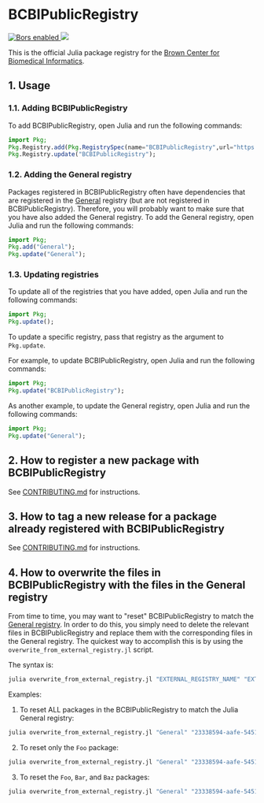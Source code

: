 # BCBIPublicRegistry

<p>
<a
href="https://app.bors.tech/repositories/20581">
<img
src="https://bors.tech/images/badge_small.svg"
alt="Bors enabled">
</a>
<a
href="https://travis-ci.com/bcbi/BCBIPublicRegistry/branches">
<img
src="https://travis-ci.com/bcbi/BCBIPublicRegistry.svg?branch=master"/>
</a>
</p>

This is the official Julia package registry for the [Brown Center for Biomedical Informatics](https://github.com/bcbi).

## 1. Usage

### 1.1. Adding BCBIPublicRegistry

To add BCBIPublicRegistry, open Julia and run the following commands:

```julia
import Pkg; 
Pkg.Registry.add(Pkg.RegistrySpec(name="BCBIPublicRegistry",url="https://github.com/bcbi/BCBIPublicRegistry.git",uuid="26a550a3-39fe-4af4-af6d-e8814c2b6dd9",)); 
Pkg.Registry.update("BCBIPublicRegistry"); 
```

### 1.2. Adding the General registry

Packages registered in BCBIPublicRegistry often have dependencies that are registered in the [General](https://github.com/JuliaRegistries/General) registry (but are not registered in BCBIPublicRegistry). Therefore, you will probably want to make sure that you have also added the General registry. To add the General registry, open Julia and run the following commands:

```julia
import Pkg; 
Pkg.add("General"); 
Pkg.update("General"); 
```

### 1.3. Updating registries

To update all of the registries that you have added, open Julia and run the following commands:
```julia
import Pkg; 
Pkg.update(); 
```

To update a specific registry, pass that registry as the argument to `Pkg.update`.

For example, to update BCBIPublicRegistry, open Julia and run the following commands:
```julia
import Pkg; 
Pkg.update("BCBIPublicRegistry"); 
```

As another example, to update the General registry, open Julia and run the following commands:
```julia
import Pkg; 
Pkg.update("General"); 
```

## 2. How to register a new package with BCBIPublicRegistry

See [CONTRIBUTING.md](CONTRIBUTING.md) for instructions.

## 3. How to tag a new release for a package already registered with BCBIPublicRegistry

See [CONTRIBUTING.md](CONTRIBUTING.md) for instructions.

## 4. How to overwrite the files in BCBIPublicRegistry with the files in the General registry

From time to time, you may want to "reset" BCBIPublicRegistry to match the [General registry](https://github.com/JuliaRegistries/General). In order to do this, you simply need to delete the relevant files in BCBIPublicRegistry and replace them with the corresponding files in the General registry. The quickest way to accomplish this is by using the `overwrite_from_external_registry.jl` script.

The syntax is:
```bash
julia overwrite_from_external_registry.jl "EXTERNAL_REGISTRY_NAME" "EXTERNAL_REGISTRY_UUID" "EXTERNAL_REGISTRY_URL" [list of packages or interval of packages (optional)]
```

Examples:

1. To reset ALL packages in the BCBIPublicRegistry to match the Julia General registry:
```bash
julia overwrite_from_external_registry.jl "General" "23338594-aafe-5451-b93e-139f81909106" "https://github.com/JuliaRegistries/General.git"
```

2. To reset only the `Foo` package:
```bash
julia overwrite_from_external_registry.jl "General" "23338594-aafe-5451-b93e-139f81909106" "https://github.com/JuliaRegistries/General.git" "Foo"
```

3. To reset the `Foo`, `Bar`, and `Baz` packages:
```bash
julia overwrite_from_external_registry.jl "General" "23338594-aafe-5451-b93e-139f81909106" "https://github.com/JuliaRegistries/General.git" "Foo" "Bar" "Baz"
```

